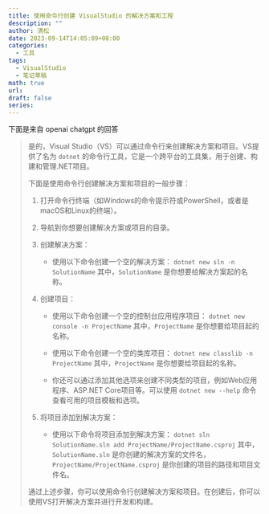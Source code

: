 ```yaml
---
title: 使用命令行创建 VisualStudio 的解决方案和工程
description: ""
author: 清松
date: 2023-09-14T14:05:09+08:00
categories:
  - 工具
tags:
  - VisualStudio
  - 笔记草稿
math: true
url: 
draft: false
series:
---
```

下面是来自 openai chatgpt 的回答
> 是的，Visual Studio（VS）可以通过命令行来创建解决方案和项目。VS提供了名为 `dotnet` 的命令行工具，它是一个跨平台的工具集，用于创建、构建和管理.NET项目。
> 
> 下面是使用命令行创建解决方案和项目的一般步骤：
> 
> 1. 打开命令行终端（如Windows的命令提示符或PowerShell，或者是macOS和Linux的终端）。
> 
> 2. 导航到你想要创建解决方案或项目的目录。
> 
> 3. 创建解决方案：
>    - 使用以下命令创建一个空的解决方案：
     ```
     dotnet new sln -n SolutionName
     ```
>      其中，`SolutionName` 是你想要给解决方案起的名称。
> 
> 4. 创建项目：
>    - 使用以下命令创建一个空的控制台应用程序项目：
     ```
     dotnet new console -n ProjectName
    ```
     其中，`ProjectName` 是你想要给项目起的名称。
> 
>    - 使用以下命令创建一个空的类库项目：
     ```
     dotnet new classlib -n ProjectName
     ```
>      其中，`ProjectName` 是你想要给项目起的名称。
> 
>    - 你还可以通过添加其他选项来创建不同类型的项目，例如Web应用程序、ASP.NET Core项目等。可以使用 `dotnet new --help` 命令查看可用的项目模板和选项。
> 
> 5. 将项目添加到解决方案：
>    - 使用以下命令将项目添加到解决方案：
     ```
     dotnet sln SolutionName.sln add ProjectName/ProjectName.csproj
     ```
>      其中，`SolutionName.sln` 是你创建的解决方案的文件名，`ProjectName/ProjectName.csproj` 是你创建的项目的路径和项目文件名。
> 
> 通过上述步骤，你可以使用命令行创建解决方案和项目。在创建后，你可以使用VS打开解决方案并进行开发和构建。